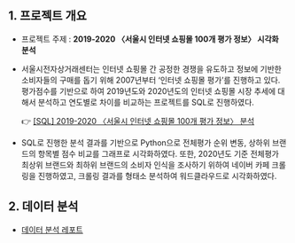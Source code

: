 ## 1. 프로젝트 개요

- 프로젝트 주제 : ****2019-2020 〈서울시 인터넷 쇼핑몰 100개 평가 정보〉 시각화 분석****
- 서울시전자상거래센터는 인터넷 쇼핑몰 간 공정한 경쟁을 유도하고 정보에 기반한 소비자들의 구매를 돕기 위해 2007년부터 ‘인터넷 쇼핑몰 평가’를 진행하고 있다. 평가점수를 기반으로 하여 2019년도와 2020년도의 인터넷 쇼핑몰 시장 추세에 대해서 분석하고 연도별로 차이를 비교하는 프로젝트를 SQL로 진행하였다.
    
    👉 [[SQL] 2019-2020 〈서울시 인터넷 쇼핑몰 100개 평가 정보〉 분석](https://github.com/54data/Data-Analysis-SQL)
    
- SQL로 진행한 분석 결과를 기반으로 Python으로 전체평가 순위 변동, 상하위 브랜드의 항목별 점수 비교를 그래프로 시각화하였다. 또한, 2020년도 기준 전체평가 최상위 브랜드와 최하위 브랜드의 소비자 인식을 조사하기 위하여 네이버 카페 크롤링을 진행하였고, 크롤링 결과를 형태소 분석하여 워드클라우드로 시각화하였다.

## 2. 데이터 분석
- [데이터 분석 레포트](https://github.com/54data/Data-Analysis-Python/blob/main/%5BReport%5D%202019-2020%20%E3%80%88%EC%84%9C%EC%9A%B8%EC%8B%9C%20%EC%9D%B8%ED%84%B0%EB%84%B7%20%EC%87%BC%ED%95%91%EB%AA%B0%20100%EA%B0%9C%20%ED%8F%89%EA%B0%80%20%EC%A0%95%EB%B3%B4%E3%80%89%20%EC%8B%9C%EA%B0%81%ED%99%94%20%EB%B6%84%EC%84%9D.pdf)

